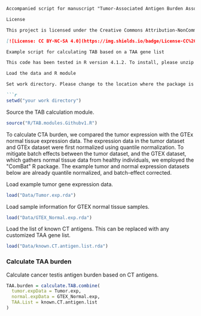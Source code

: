 ```markdown
Accompanied script for manuscript "Tumor-Associated Antigen Burden Associates with Immune Checkpoint Blockade Benefit in Non-exhausted Tumor Immune Context"

License

This project is licensed under the Creative Commons Attribution-NonCommercial-ShareAlike 4.0 International License. See the [LICENSE](LICENSE) file for details.

[![License: CC BY-NC-SA 4.0](https://img.shields.io/badge/License-CC%20BY--NC--SA%204.0-lightgrey.svg)](https://creativecommons.org/licenses/by-nc-sa/4.0/)

Example script for calculating TAB based on a TAA gene list

This code has been tested in R version 4.1.2. To install, please unzip the package into a hard drive location and specify the work directory below.

Load the data and R module

Set work directory. Please change to the location where the package is unzipped.

```r
setwd("your work directory")
```

Source the TAB calculation module.

```r
source("R/TAB.modules.Githubv1.R")
```

To calculate CTA burden, we compared the tumor expression with the GTEx normal tissue expression data. The expression data in the tumor dataset and GTEx dataset were first normalized using quantile normalization. To mitigate batch effects between the tumor dataset, and the GTEX dataset, which gathers normal tissue data from healthy individuals, we employed the "ComBat" R package. The example tumor and normal expression datasets below are already quantile normalized, and batch-effect corrected.

Load example tumor gene expression data.

```r
load("Data/Tumor.exp.rda")
```

Load sample information for GTEX normal tissue samples.

```r
load("Data/GTEX_Normal.exp.rda")
```

Load the list of known CT antigens. This can be replaced with any customized TAA gene list.

```r
load("Data/known.CT.antigen.list.rda")
```

### Calculate TAA burden

Calculate cancer testis antigen burden based on CT antigens.

```r
TAA.burden = calculate.TAB.combine(
  tumor.expData = Tumor.exp, 
  normal.expData = GTEX_Normal.exp, 
  TAA.List = known.CT.antigen.list
)
```

